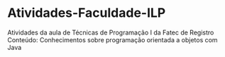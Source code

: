 # Atividades-Faculdade-ILP
Atividades da aula de Técnicas de Programação I da Fatec de Registro
Conteúdo: Conhecimentos sobre programação orientada a objetos com Java
